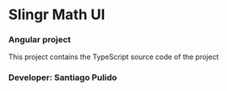 # Slingr Math UI
### Angular project
This project contains the TypeScript source code of the project

### Developer:  Santiago Pulido
